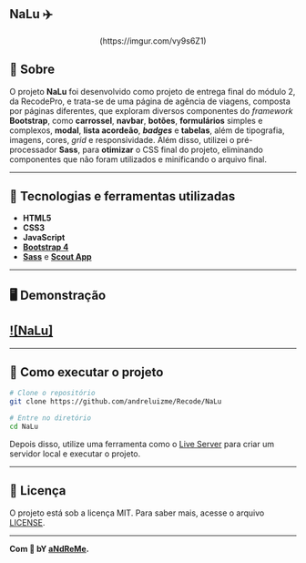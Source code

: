   ## NaLu ✈️

<p align="center">(https://imgur.com/vy9s6Z1)
</p>

## 📖 Sobre

O projeto **NaLu** foi desenvolvido como projeto de entrega final do módulo 2, da RecodePro, e trata-se de uma página de agência de viagens, composta por páginas diferentes, que exploram diversos componentes do _framework_ **Bootstrap**, como **carrossel**, **navbar**, **botões**, **formulários** simples e complexos, **modal**, **lista acordeão**, **_badges_** e **tabelas**, além de tipografia, imagens, cores, _grid_ e responsividade. Além disso, utilizei o pré-processador **Sass**, para **otimizar** o CSS final do projeto, eliminando componentes que não foram utilizados e minificando o arquivo final.

---

## 🚀 Tecnologias e ferramentas utilizadas

- **HTML5**
- **CSS3**
- **JavaScript**
- **[Bootstrap 4](https://getbootstrap.com/)**
- **[Sass](https://sass-lang.com/)** e **[Scout App](https://scout-app.io/)**

---

## 🖥️ Demonstração

## [![NaLu]](https://imgur.com/hZR2tHt)

---

## 🔧 Como executar o projeto

```bash
# Clone o repositório
git clone https://github.com/andreluizme/Recode/NaLu

# Entre no diretório
cd NaLu
```

Depois disso, utilize uma ferramenta como o [Live Server](https://marketplace.visualstudio.com/items?itemName=ritwickdey.LiveServer) para criar um servidor local e executar o projeto.

---

## 📝 Licença

O projeto está sob a licença MIT. Para saber mais, acesse o arquivo [LICENSE](https://tlo.mit.edu/learn-about-intellectual-property/software-and-open-source-licensing/open-source-licensing).

---

**Com 💙 bY [aNdReMe](https://www.linkedin.com/in/andreluizme/).**
